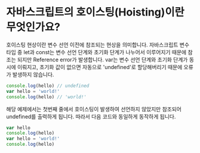 # 자바스크립트의 호이스팅(Hoisting)이란 무엇인가요?

호이스팅 현상이란 변수 선언 이전에 참조되는 현상을 의미합니다. 자바스크립트 변수 타입 중 let과 const는 변수 선언 단계와 초기화 단계가 나누어서 이루어지기 때문에 참조는 되지만 Reference error가 발생합니다. var는 변수 선언 단계와 초기화 단계가 동시에 이뤄지고, 초기화 값이 없으면 자동으로 'undefined'로 할당해버리기 때문에 오류가 발생하지 않습니다.

```javascript
console.log(hello) // undefined
var hello = 'world!'
console.log(hello) // 'world!'
```

해당 예제에서는 첫번째 줄에서 호이스팅이 발생하여 선언하지 않았지만 참조되어 undefined를 출력하게 됩니다. 따라서 다음 코드와 동일하게 동작하게 됩니다.

```javascript
var hello
console.log(hello)
var hello = 'world!'
console.log(hello)
```